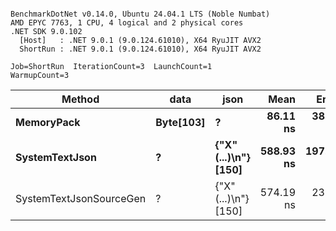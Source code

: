 ```

BenchmarkDotNet v0.14.0, Ubuntu 24.04.1 LTS (Noble Numbat)
AMD EPYC 7763, 1 CPU, 4 logical and 2 physical cores
.NET SDK 9.0.102
  [Host]   : .NET 9.0.1 (9.0.124.61010), X64 RyuJIT AVX2
  ShortRun : .NET 9.0.1 (9.0.124.61010), X64 RyuJIT AVX2

Job=ShortRun  IterationCount=3  LaunchCount=1  
WarmupCount=3  

```
| Method                  | data      | json                 | Mean      | Error     | StdDev    | Min       | Max       | Gen0   | Allocated |
|------------------------ |---------- |--------------------- |----------:|----------:|----------:|----------:|----------:|-------:|----------:|
| **MemoryPack**              | **Byte[103]** | **?**                    |  **86.11 ns** |  **38.41 ns** |  **2.105 ns** |  **83.86 ns** |  **88.02 ns** | **0.0148** |     **248 B** |
| **SystemTextJson**          | **?**         | **{&quot;X&quot;(...)\\n&quot;} [150]** | **588.93 ns** | **197.04 ns** | **10.800 ns** | **582.46 ns** | **601.40 ns** | **0.0143** |     **248 B** |
| SystemTextJsonSourceGen | ?         | {&quot;X&quot;(...)\\n&quot;} [150] | 574.19 ns |  23.75 ns |  1.302 ns | 572.75 ns | 575.27 ns | 0.0143 |     248 B |
